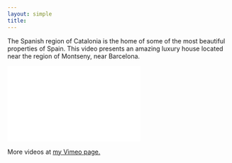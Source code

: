 ```yaml
---
layout: simple
title:
---
```


The Spanish region of Catalonia is the home of some of the most beautiful properties of Spain. This video presents an amazing luxury house located near the region of Montseny, near Barcelona.

<iframe src="//player.vimeo.com/video/108528071?title=0&amp;byline=0&amp;portrait=0" frameborder="0" width="300" height="170" webkitallowfullscreen mozallowfullscreen allowfullscreen></iframe>

More videos at [my Vimeo page.](http://vimeo.com/fabriziotappero)
